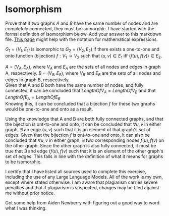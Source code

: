 # Isomorphism

Prove that if two graphs $A$ and $B$ have the same number of nodes and are
completely connected, they must be isomorphic. I have started with the formal
definition of isomorphism below. Add your answer to this markdown file. [This
page](https://docs.github.com/en/get-started/writing-on-github/working-with-advanced-formatting/writing-mathematical-expressions)
might help with the notation for mathematical expressions.

$G_1=(V_1 , E_1)$ is isomorphic to $G_2 = (V_2, E_2)$ if there exists a
one-to-one and onto function (bijection) $f: V_1 \rightarrow V_2$ such that $(u,v)
\in E_1$ iff $(f(u),f(v)) \in E_2$.

$A = (V_A , E_A)$, where $V_A$ and $E_A$ are the sets of all nodes and edges in graph A, respectively. $B = (V_B , E_B)$, where $V_B$ and $E_B$ are the sets of all nodes and edges in graph B, respectively.  
Given that A and B both have the same number of nodes, and fully connected, it can be concluded that $LengthOfV_A = LengthOfV_B$ and that $LengthOfE_A = LengthOfE_B$  
Knowing this, it can be concluded that a bijection $f$ for these two graphs would be one-to-one and onto as a result.  

Using the knowledge that A and B are both fully connected graphs, and that the bijection is ont-to-one and onto, it can be concluded that $\forall u,v$ in either graph, $\exists$ an edge $(u,v)$ such that it is an element of that graph's set of edges. Given that the bijection $f$ is ont-to-one and onto, it can also be concluded that $\forall u,v$ in either graph, $\exists$ two corresponding nodes $f(u),f(v)$ on the other graph. Since the other graph is also fully connected, it must be true that $\exists$ and edge $(f(u), f(v)$ such that it is an element of the other graph's set of edges. This falls in line with the definition of what it means for graphs to be isomorphic.

I certify that I have listed all sources used to complete this exercise, including the use of any Large Language Models. All of the work is my own, except where stated otherwise. I am aware that plagiarism carries severe penalties and that if plagiarism is suspected, charges may be filed against me without prior notice.

Got some help from Aiden Newberry with figuring out a good way to word what I was thinking. 
